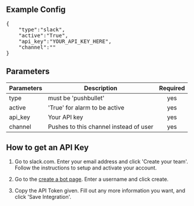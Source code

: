 ## Example Config

<pre>
{
    "type":"slack",
    "active":"True",
    "api_key":"YOUR_API_KEY_HERE",
    "channel":""
}
</pre>

## Parameters
| Parameters     | Description                            | Required  |
| -------------- |----------------------------------------|:---------:|
| type           | must be 'pushbullet'                   | yes       |
| active         | 'True' for alarm to be active          | yes       |
| api_key        | Your API key                           | yes       |
| channel        | Pushes to this channel instead of user | yes       |

## How to get an API Key

1. Go to slack.com. Enter your email address and click 'Create your team'. Follow the instructions to setup and activate your account. 

2. Go to the [create a bot page](https://my.slack.com/services/new/bot). Enter a username and click create.

3. Copy the API Token given. Fill out any more information you want, and click 'Save Integration'.